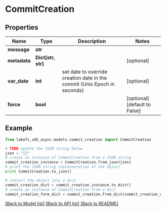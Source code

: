 # CommitCreation


## Properties

Name | Type | Description | Notes
------------ | ------------- | ------------- | -------------
**message** | **str** |  | 
**metadata** | **Dict[str, str]** |  | [optional] 
**var_date** | **int** | set date to override creation date in the commit (Unix Epoch in seconds) | [optional] 
**force** | **bool** |  | [optional] [default to False]

## Example

```python
from lakefs_sdk_async.models.commit_creation import CommitCreation

# TODO update the JSON string below
json = "{}"
# create an instance of CommitCreation from a JSON string
commit_creation_instance = CommitCreation.from_json(json)
# print the JSON string representation of the object
print CommitCreation.to_json()

# convert the object into a dict
commit_creation_dict = commit_creation_instance.to_dict()
# create an instance of CommitCreation from a dict
commit_creation_form_dict = commit_creation.from_dict(commit_creation_dict)
```
[[Back to Model list]](../README.md#documentation-for-models) [[Back to API list]](../README.md#documentation-for-api-endpoints) [[Back to README]](../README.md)


